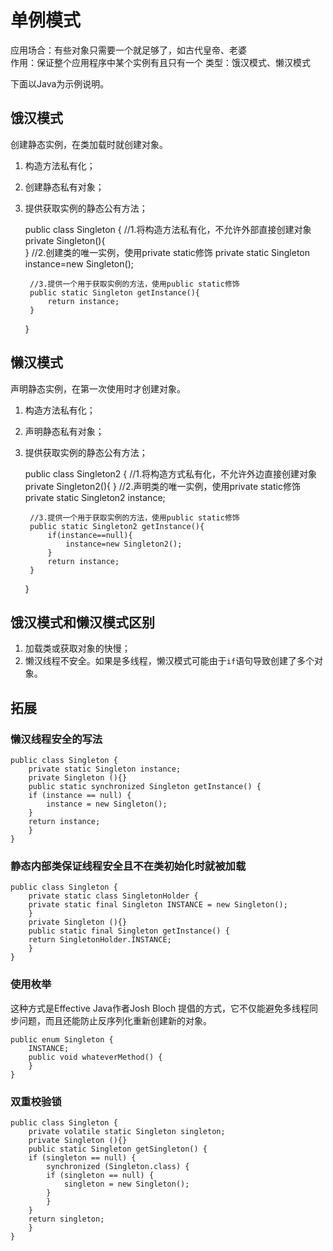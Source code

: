 单例模式
==========
应用场合：有些对象只需要一个就足够了，如古代皇帝、老婆  
作用：保证整个应用程序中某个实例有且只有一个
类型：饿汉模式、懒汉模式

下面以Java为示例说明。

## 饿汉模式
创建静态实例，在类加载时就创建对象。

1. 构造方法私有化；
2. 创建静态私有对象；
3. 提供获取实例的静态公有方法；

	public class Singleton {
		//1.将构造方法私有化，不允许外部直接创建对象
		private Singleton(){		
		}
		//2.创建类的唯一实例，使用private static修饰
		private static Singleton instance=new Singleton();
		
		//3.提供一个用于获取实例的方法，使用public static修饰
		public static Singleton getInstance(){
			return instance;
		}
	}

## 懒汉模式
声明静态实例，在第一次使用时才创建对象。

1. 构造方法私有化；
2. 声明静态私有对象；
3. 提供获取实例的静态公有方法；

	public class Singleton2 {
		//1.将构造方式私有化，不允许外边直接创建对象
		private Singleton2(){
		}
		//2.声明类的唯一实例，使用private static修饰
		private static Singleton2 instance;
		
		//3.提供一个用于获取实例的方法，使用public static修饰
		public static Singleton2 getInstance(){
			if(instance==null){
				instance=new Singleton2();
			}
			return instance;
		}
	}

## 饿汉模式和懒汉模式区别
1. 加载类或获取对象的快慢；
2. 懒汉线程不安全。如果是多线程，懒汉模式可能由于`if`语句导致创建了多个对象。

## 拓展

### 懒汉线程安全的写法

	public class Singleton {
	    private static Singleton instance;
	    private Singleton (){}
	    public static synchronized Singleton getInstance() {
		if (instance == null) {
		    instance = new Singleton();
		}
		return instance;
	    }
	}

### 静态内部类保证线程安全且不在类初始化时就被加载

	public class Singleton {
	    private static class SingletonHolder {
		private static final Singleton INSTANCE = new Singleton();
	    }
	    private Singleton (){}
	    public static final Singleton getInstance() {
		return SingletonHolder.INSTANCE;
	    }
	}

### 使用枚举
这种方式是Effective Java作者Josh Bloch 提倡的方式，它不仅能避免多线程同步问题，而且还能防止反序列化重新创建新的对象。

	public enum Singleton {
	    INSTANCE;
	    public void whateverMethod() {
	    }
	}

### 双重校验锁

	public class Singleton {
	    private volatile static Singleton singleton;
	    private Singleton (){}
	    public static Singleton getSingleton() {
		if (singleton == null) {
		    synchronized (Singleton.class) {
			if (singleton == null) {
			    singleton = new Singleton();
			}
		    }
		}
		return singleton;
	    }
	}
